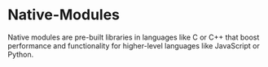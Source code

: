 # Native-Modules
Native modules are pre-built libraries in languages like C or C++ that boost performance and functionality for higher-level languages like JavaScript or Python.
